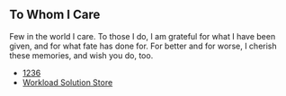 ## To Whom I Care

Few in the world I care. To those I do, I am grateful for what I have
been given, and for what fate has done for. For better and for worse,
I cherish these memories, and wish you do, too.

- [1236][1]
- [Workload Solution Store][2]

[1]: {filename}/1236/index.html
[2]: {filename}/wss/index.html
